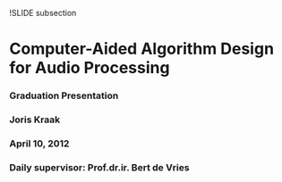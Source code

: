 !SLIDE subsection

<script type="text/javascript">
$(function() {
  $('.overview').bind('showoff:next', overviewHighlight);
});
</script>

# Computer-Aided Algorithm Design for Audio Processing

### Graduation Presentation

### Joris Kraak

### April 10, 2012

### Daily supervisor: Prof.dr.ir. Bert de Vries
